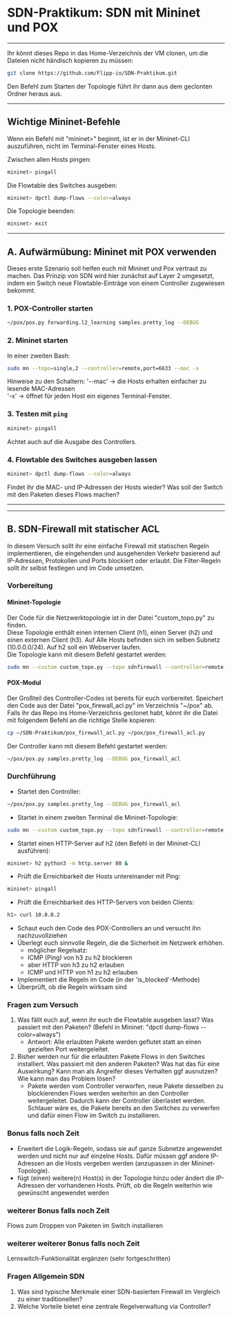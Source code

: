 # SDN-Praktikum: SDN mit Mininet und POX
---

Ihr könnt dieses Repo in das Home-Verzeichnis der VM clonen, um die Dateien nicht händisch kopieren zu müssen:
```bash
git clone https://github.com/Flipp-io/SDN-Praktikum.git
```
Den Befehl zum Starten der Topologie führt ihr dann aus dem geclonten Ordner heraus aus.

---

## Wichtige Mininet-Befehle
Wenn ein Befehl mit "mininet>" beginnt, ist er in der Mininet-CLI auszuführen, nicht im Terminal-Fenster eines Hosts.

Zwischen allen Hosts pingen:
```bash
mininet> pingall
```

Die Flowtable des Switches ausgeben:
```bash
mininet> dpctl dump-flows --color=always
```

Die Topologie beenden:
```bash
mininet> exit
```

---

## A. Aufwärmübung: Mininet mit POX verwenden
Dieses erste Szenario soll helfen euch mit Mininet und Pox vertraut zu machen. Das Prinzip von SDN wird hier zunächst auf Layer 2 umgesetzt, indem ein Switch neue Flowtable-Einträge von einem Controller zugewiesen bekommt.

### 1. POX-Controller starten
```bash
~/pox/pox.py forwarding.l2_learning samples.pretty_log --DEBUG
```

### 2. Mininet starten
In einer zweiten Bash:
```bash
sudo mn --topo=single,2 --controller=remote,port=6633 --mac -x
```
Hinweise zu den Schaltern: 
'--mac' -> die Hosts erhalten einfacher zu lesende MAC-Adressen  
'-x' -> öffnet für jeden Host ein eigenes Terminal-Fenster.

### 3. Testen mit `ping`
```bash
mininet> pingall
```
Achtet auch auf die Ausgabe des Controllers.

### 4. Flowtable des Switches ausgeben lassen
```bash
mininet> dpctl dump-flows --color=always
```
Findet ihr die MAC- und IP-Adressen der Hosts wieder? 
Was soll der Switch mit den Paketen dieses Flows machen?




---
---




## B. SDN-Firewall mit statischer ACL
In diesem Versuch sollt ihr eine einfache Firewall mit statischen Regeln implementieren, die eingehenden und ausgehenden Verkehr basierend auf IP-Adressen, Protokollen und Ports blockiert oder erlaubt. Die Filter-Regeln sollt ihr selbst festlegen und im Code umsetzen.



### Vorbereitung

#### Mininet-Topologie
Der Code für die Netzwerktopologie ist in der Datei "custom_topo.py" zu finden.  
Diese Topologie enthält einen internen Client (h1), einen Server (h2) und einen externen Client (h3). Auf  Alle Hosts befinden sich im selben Subnetz (10.0.0.0/24). Auf h2 soll ein Webserver laufen.  
Die Topologie kann mit diesem Befehl gestartet werden:
```bash
sudo mn --custom custom_topo.py --topo sdnfirewall --controller=remote,ip=127.0.0.1,port=6633 --mac -x
```



#### POX-Modul
Der Großteil des Controller-Codes ist bereits für euch vorbereitet. Speichert den Code aus der Datei "pox_firewall_acl.py" im Verzeichnis "~/pox" ab.
Falls ihr das Repo ins Home-Verzeichnis geclonet habt, könnt ihr die Datei mit folgendem Befehl an die richtige Stelle kopieren:
```bash
cp ~/SDN-Praktikum/pox_firewall_acl.py ~/pox/pox_firewall_acl.py
```

Der Controller kann mit diesem Befehl gestartet werden:
```bash
~/pox/pox.py samples.pretty_log --DEBUG pox_firewall_acl
```



### Durchführung

- Startet den Controller:
```bash
~/pox/pox.py samples.pretty_log --DEBUG pox_firewall_acl
```
- Startet in einem zweiten Terminal die Mininet-Topologie:
```bash
sudo mn --custom custom_topo.py --topo sdnfirewall --controller=remote,ip=127.0.0.1,port=6633 --mac -x
```
- Startet einen HTTP-Server auf h2 (den Befehl in der Mininet-CLI ausführen):
```bash
mininet> h2 python3 -m http.server 80 &
```
- Prüft die Erreichbarkeit der Hosts untereinander mit Ping:
```bash
mininet> pingall
```

- Prüft die Erreichbarkeit des HTTP-Servers von beiden Clients:
```bash
h1> curl 10.0.0.2
```

- Schaut euch den Code des POX-Controllers an und versucht ihn nachzuvollziehen
- Überlegt euch sinnvolle Regeln, die die Sicherheit im Netzwerk erhöhen.
    - möglicher Regelsatz:
    - ICMP (Ping) von h3 zu h2 blockieren
    - aber HTTP von h3 zu h2 erlauben
    - ICMP und HTTP von h1 zu h2 erlauben
- Implementiert die Regeln im Code (in der 'is_blocked'-Methode)
- Überprüft, ob die Regeln wirksam sind



### Fragen zum Versuch
1. Was fällt euch auf, wenn ihr euch die Flowtable ausgeben lasst? Was passiert mit den Paketen? (Befehl in Mininet: "dpctl dump-flows --color=always")
   - Antwort: Alle erlaubten Pakete werden geflutet statt an einen gezielten Port weitergeleitet.
2. Bisher werden nur für die erlaubten Pakete Flows in den Switches installiert. Was passiert mit den anderen Paketen? Was hat das für eine Auswirkung? Kann man als Angreifer dieses Verhalten ggf ausnutzen? Wie kann man das Problem lösen?
    - Pakete werden vom Controller verworfen, neue Pakete desselben zu blockierenden Flows werden weiterhin an den Controller weitergeleitet. Dadurch kann der Controller überlastet werden. Schlauer wäre es, die Pakete bereits an den Switches zu verwerfen und dafür einen Flow im Switch zu installieren.

### Bonus falls noch Zeit
- Erweitert die Logik-Regeln, sodass sie auf ganze Subnetze angewendet werden und nicht nur auf einzelne Hosts. Dafür müssen ggf andere IP-Adressen an die Hosts vergeben werden (anzupassen in der Mininet-Topologie).
- fügt (einen) weitere(n) Host(s) in der Topologie hinzu oder ändert die IP-Adressen der vorhandenen Hosts. Prüft, ob die Regeln weiterhin wie gewünscht angewendet werden

### weiterer Bonus falls noch Zeit
Flows zum Droppen von Paketen im Switch installieren

### weiterer weiterer Bonus falls noch Zeit
Lernswitch-Funktionalität ergänzen (sehr fortgeschritten)



### Fragen Allgemein SDN
1. Was sind typische Merkmale einer SDN-basierten Firewall im Vergleich zu einer traditionellen?
2. Welche Vorteile bietet eine zentrale Regelverwaltung via Controller?

